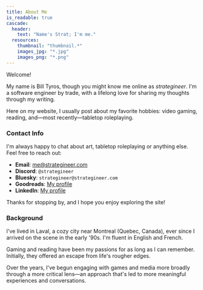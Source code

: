 ```yaml
---
title: About Me
is_readable: true
cascade:
  header:
    text: "Name's Strat; I'm me."
  resources:
    thumbnail: "thumbnail.*"
    images_jpg: "*.jpg"
    images_png: "*.png"
---
```


Welcome!

My name is Bill Tyros, though you might know me online as _strategineer_. I'm a software engineer by trade, with a lifelong love for sharing my thoughts through my writing.

Here on my website, I usually post about my favorite hobbies: video gaming, reading, and—most recently—tabletop roleplaying.

### Contact Info

I'm always happy to chat about art, tabletop roleplaying or anything else. Feel free to reach out:

- **Email**: [me@strategineer.com](mailto:me@strategineer.com)  
- **Discord**: `@strategineer`
- **Bluesky**: `strategineer@strategineer.com`
- **Goodreads**: [My profile](https://www.goodreads.com/billy_da_kid)
- **LinkedIn**: [My profile](https://www.linkedin.com/in/billtyros)

Thanks for stopping by, and I hope you enjoy exploring the site!

### Background
I've lived in Laval, a cozy city near Montreal (Quebec, Canada), ever since I arrived on the scene in the early '90s. I'm fluent in English and French. 

Gaming and reading have been my passions for as long as I can remember. Initially, they offered an escape from life's rougher edges.

Over the years, I've begun engaging with games and media more broadly through a more critical lens—an approach that's led to more meaningful experiences and conversations.